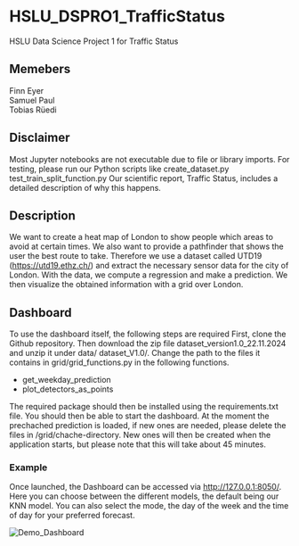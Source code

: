 # HSLU_DSPRO1_TrafficStatus
HSLU Data Science Project 1 for Traffic Status

## Memebers
Finn Eyer </br>
Samuel Paul </br>
Tobias Rüedi </br>

## Disclaimer
Most Jupyter notebooks are not executable due to file or library imports. For testing, please run our Python scripts like create_dataset.py test_train_split_function.py
Our scientific report, Traffic Status, includes a detailed description of why this happens.

## Description
We want to create a heat map of London to show people which areas to avoid at certain times. We also want to provide a pathfinder that shows the user the best route to take.
Therefore we use a dataset called UTD19 (https://utd19.ethz.ch/) and extract the necessary sensor data for the city of London. With the data, we compute a regression and make a prediction. 
We then visualize the obtained information with a grid over London.

## Dashboard
To use the dashboard itself, the following steps are required
First, clone the Github repository.
Then download the zip file dataset_version1.0_22.11.2024 and unzip it under data/ dataset_V1.0/. Change the path to the files it contains in grid/grid_functions.py in the following functions.
- get_weekday_prediction
- plot_detectors_as_points

The required package should then be installed using the requirements.txt file. You should then be able to start the dashboard.
At the moment the prechached prediction is loaded, if new ones are needed, please delete the files in /grid/chache-directory. New ones will then be created when the application starts, but please note that this will take about 45 minutes.

### Example
Once launched, the Dashboard can be accessed via http://127.0.0.1:8050/.
Here you can choose between the different models, the default being our KNN model.
You can also select the mode, the day of the week and the time of day for your preferred forecast.

![Demo_Dashboard](src/image.png)

